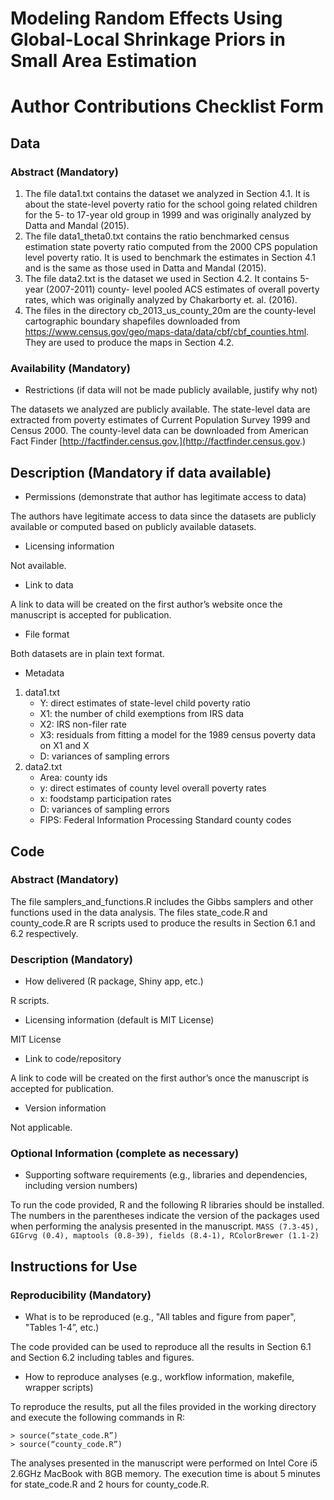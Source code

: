 # Modeling Random Effects Using Global-Local Shrinkage Priors in Small Area Estimation

# Author Contributions Checklist Form

## Data

### Abstract (Mandatory)

1. The file data1.txt contains the dataset we analyzed in Section 4.1. It is about the state-level
    poverty ratio for the school going related children for the 5- to 17-year old group in 1999 and was
    originally analyzed by Datta and Mandal (2015).
2. The file data1_theta0.txt contains the ratio benchmarked census estimation state poverty ratio
    computed from the 2000 CPS population level poverty ratio. It is used to benchmark the estimates
    in Section 4.1 and is the same as those used in Datta and Mandal (2015).
3. The file data2.txt is the dataset we used in Section 4.2. It contains 5-year (2007-2011) county-
    level pooled ACS estimates of overall poverty rates, which was originally analyzed by
    Chakarborty et. al. (2016).
4. The files in the directory cb_2013_us_county_20m are the county-level cartographic boundary
    shapefiles downloaded from https://www.census.gov/geo/maps-data/data/cbf/cbf_counties.html.
    They are used to produce the maps in Section 4.2.

### Availability (Mandatory)

- Restrictions (if data will not be made publicly available, justify why not)

The datasets we analyzed are publicly available. The state-level data are extracted from poverty estimates
of Current Population Survey 1999 and Census 2000. The county-level data can be downloaded from
American Fact Finder [http://factfinder.census.gov.](http://factfinder.census.gov.)

## Description (Mandatory if data available)

- Permissions (demonstrate that author has legitimate access to data)

The authors have legitimate access to data since the datasets are publicly available or computed based on
publicly available datasets.

- Licensing information

Not available.

- Link to data

A link to data will be created on the first author’s website once the manuscript is accepted for publication.

- File format

Both datasets are in plain text format.

- Metadata

1. data1.txt
    - Y: direct estimates of state-level child poverty ratio
    - X1: the number of child exemptions from IRS data
    - X2: IRS non-filer rate
    - X3: residuals from fitting a model for the 1989 census poverty data on X1 and X
    - D: variances of sampling errors
2. data2.txt
    - Area: county ids
    - y: direct estimates of county level overall poverty rates
    - x: foodstamp participation rates
    - D: variances of sampling errors
    - FIPS: Federal Information Processing Standard county codes

## Code

### Abstract (Mandatory)

The file samplers_and_functions.R includes the Gibbs samplers and other functions used in the data
analysis. The files state_code.R and county_code.R are R scripts used to produce the results in Section
6.1 and 6.2 respectively.

### Description (Mandatory)

- How delivered (R package, Shiny app, etc.)

R scripts.

- Licensing information (default is MIT License)

MIT License

- Link to code/repository

A link to code will be created on the first author’s once the manuscript is accepted for publication.

- Version information

Not applicable.

### Optional Information (complete as necessary)

- Supporting software requirements (e.g., libraries and dependencies, including version numbers)

To run the code provided, R and the following R libraries should be installed. The numbers in the
parentheses indicate the version of the packages used when performing the analysis presented in the
manuscript.
`MASS (7.3-45), GIGrvg (0.4), maptools (0.8-39), fields (8.4-1), RColorBrewer (1.1-2)`


## Instructions for Use

### Reproducibility (Mandatory)

- What is to be reproduced (e.g., "All tables and figure from paper", "Tables 1-4”, etc.)

The code provided can be used to reproduce all the results in Section 6.1 and Section 6.2 including tables
and figures.

- How to reproduce analyses (e.g., workflow information, makefile, wrapper scripts)

To reproduce the results, put all the files provided in the working directory and execute the following
commands in R:
```
> source(“state_code.R”)
> source(“county_code.R”)
```

The analyses presented in the manuscript were performed on Intel Core i5 2.6GHz MacBook with 8GB
memory. The execution time is about 5 minutes for state_code.R and 2 hours for
county_code.R.
